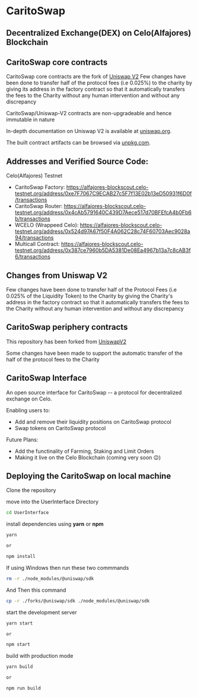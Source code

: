# CaritoSwap
## Decentralized Exchange(DEX) on Celo(Alfajores) Blockchain


## CaritoSwap core contracts
CaritoSwap core contracts are the fork of [Uniswap V2](https://github.com/Uniswap/uniswap-v2-core)
Few changes have been done to transfer half of the protocol fees (i.e 0.025%) to the charity by giving its address in the factory contract so that it automatically transfers the fees to the Charity without any human intervention and without any discrepancy

CaritoSwap/Uniswap-V2 contracts are non-upgradeable and hence immutable in nature

In-depth documentation on Uniswap V2 is available at [uniswap.org](https://uniswap.org/docs).

The built contract artifacts can be browsed via [unpkg.com](https://unpkg.com/browse/@uniswap/v2-core@latest/).

## Addresses and Verified Source Code:

Celo(Alfajores) Testnet
- CaritoSwap Factory: https://alfajores-blockscout.celo-testnet.org/address/0xe7F7067C9ECAB27c5F7f13E02b13eD50931f6D0f/transactions
- CaritoSwap Router: https://alfajores-blockscout.celo-testnet.org/address/0x4cAb5791640C439D7Aece517d70BFEfcA4b0Fb6b/transactions
- WCELO (Wrappeed Celo): https://alfajores-blockscout.celo-testnet.org/address/0x524d97A67f50F4A062C28c74F60703Aec9028a94/transactions
- Multicall Contract: https://alfajores-blockscout.celo-testnet.org/address/0x387ce7960b5DA5381De08Ea4967b13a7c8cAB3f6/transactions



## Changes from Uniswap V2

Few changes have been done to transfer half of the Protocol Fees (i.e 0.025% of the Liquidity Token) to the Charity by giving the Charity's address in the factory contract so that it automatically transfers the fees to the Charity without any human intervention and without any discrepancy

## CaritoSwap periphery contracts

This repository has been forked from [UniswapV2](https://github.com/Uniswap/uniswap-v2-periphery)

Some changes have been made to support the automatic transfer of the half of the protocol fees to the Charity



## CaritoSwap Interface

An open source interface for CaritoSwap -- a protocol for decentralized exchange on Celo.

Enabling users to:

- Add and remove their liquidity positions on CaritoSwap protocol
- Swap tokens on CaritoSwap protocol

Future Plans:

- Add the functinality of Farming, Staking and Limit Orders
- Making it live on the Celo Blockchain (coming very soon 😉)

## Deploying the CaritoSwap on local machine

Clone the repository

move into the UserInterface Directory

```sh
cd UserInterface
```

install dependencies using **yarn** or **npm**

```sh
yarn

or

npm install
```
If using Windows then run these two commmands

```sh
rm -r ./node_modules/@uniswap/sdk
```
And Then this command

```sh
cp -r ./forks/@uniswap/sdk ./node_modules/@uniswap/sdk
```

start the development server
```sh
yarn start

or

npm start
```

build with production mode
```sh
yarn build

or

npm run build
```